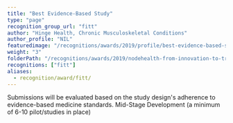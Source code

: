 ```yaml
---
title: "Best Evidence-Based Study"
type: "page"
recognition_group_url: "fitt"
author: "Hinge Health, Chronic Musculoskeletal Conditions"
author_profile: "NIL"
featuredimage: "/recognitions/awards/2019/profile/best-evidence-based-study.jpg"
weight: "3"
folderPath: "/recognitions/awards/2019/nodehealth-from-innovation-to-transformation-fitt-awards/"
recognitions: ["fitt"]
aliases:
  - recognition/award/fitt/
---
```


Submissions will be evaluated based on the study design's adherence to evidence-based medicine standards. Mid-Stage Development (a minimum of 6-10 pilot/studies in place)
